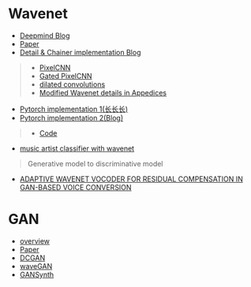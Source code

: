 # Wavenet

* [Deepmind Blog](https://deepmind.com/blog/article/wavenet-generative-model-raw-audio)
* [Paper](./1609.03499.pdf)
* [Detail & Chainer implementation Blog](http://sergeiturukin.com/2017/03/02/wavenet.html)
>* [PixelCNN](http://sergeiturukin.com/2017/02/22/pixelcnn.html)
>* [Gated PixelCNN](http://sergeiturukin.com/2017/02/24/gated-pixelcnn.html)
>* [dilated convolutions](./1511.07122.pdf)
>* [Modified Wavenet details in Appedices](./1702.07825.pdf)

* [Pytorch implementation 1(长长长)](https://github.com/vincentherrmann/pytorch-wavenet)
* [Pytorch implementation 2(Blog)](https://www.pytorchtutorial.com/pytorch-wavenet/)
>* [Code](https://github.com/odie2630463/WaveNet)

* [music artist classifier with wavenet](./2004.04371.pdf)
> Generative model to discriminative model

* [ADAPTIVE WAVENET VOCODER FOR RESIDUAL COMPENSATION IN GAN-BASED VOICE CONVERSION](./vocoder.pdf)

# GAN

* [overview](./GAN-Overview-Chinese.pdf)
* [Paper](./1406.2661.pdf)
* [DCGAN](./1511.06434.pdf)
* [waveGAN](./1802.04208.pdf)
* [GANSynth](./1902.08710.pdf)